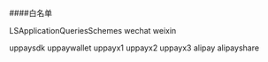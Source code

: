 ####白名单

<key>LSApplicationQueriesSchemes</key> <array> <!-- 微信 URL Scheme 白名单--> <string>wechat</string> <string>weixin</string>

 <!-- 银联 URL Scheme 白名单--> <string>uppaysdk</string> <string>uppaywallet</string> <string>uppayx1</string> <string>uppayx2</string> <string>uppayx3</string>

 <!-- 支付宝 URL Scheme 白名单--> <string>alipay</string> <string>alipayshare</string>

</array>
